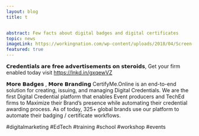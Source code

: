 ```yaml
---
layout: blog
title: t


abstract: Few facts about digital badges and digital certificates
topic: news
imageLink: https://workingnation.com/wp-content/uploads/2018/04/Screen-Shot-2018-04-05-at-2.36.41-PM-696x565.png
featured: true
---
```

𝗖𝗿𝗲𝗱𝗲𝗻𝘁𝗶𝗮𝗹𝘀 𝗮𝗿𝗲 𝗳𝗿𝗲𝗲 𝗮𝗱𝘃𝗲𝗿𝘁𝗶𝘀𝗲𝗺𝗲𝗻𝘁𝘀 𝗼𝗻 𝘀𝘁𝗲𝗿𝗼𝗶𝗱𝘀, Get your firm enabled today visit https://lnkd.in/gxqewVZ

𝗠𝗼𝗿𝗲 𝗕𝗮𝗱𝗴𝗲𝘀 , 𝗠𝗼𝗿𝗲 𝗕𝗿𝗮𝗻𝗱𝗶𝗻𝗴
CertifyMe.Online is an end-to-end solution for creating, issuing, and managing Digital Credentials. We are the first Digital Credential platform that enables Event producers and TechEd firms to Maximize their Brand’s presence while automating their credential awarding process. As of today, 325+ global brands use our platform to automate their badging / certificate workflows.

#digitalmarketing #EdTech #training #school #workshop #events



